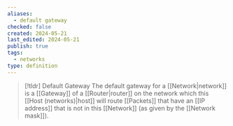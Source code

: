 ```yaml
---
aliases:
  - default gateway
checked: false
created: 2024-05-21
last_edited: 2024-05-21
publish: true
tags:
  - networks
type: definition
---
```

>[!tldr] Default Gateway
> The default gateway for a [[Network|network]] is a [[Gateway]] of a [[Router|router]] on the network which this [[Host (networks)|host]] will route [[Packets]] that have an [[IP address]] that is not in this [[Network]] (as given by the [[Network mask]]).

